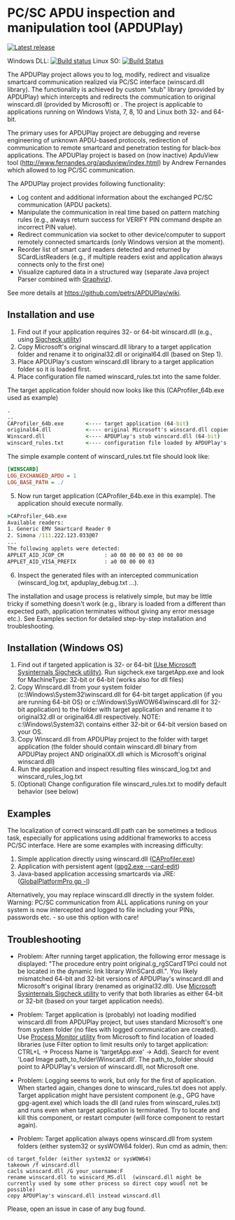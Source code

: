 PC/SC APDU inspection and manipulation tool (APDUPlay)
========

[![Latest release](https://img.shields.io/github/release/crocs-muni/apduplay.svg)](https://github.com/crocs-muni/apduplay/releases/latest)

Windows DLL: [![Build status](https://ci.appveyor.com/api/projects/status/ktwde29drhtw7jml?svg=true)](https://ci.appveyor.com/project/petrs/apduplay)
Linux SO: [![Build Status](https://travis-ci.org/crocs-muni/apduplay.svg?branch=master)](https://travis-ci.org/crocs-muni/apduplay)

The APDUPlay project allows you to log, modify, redirect and visualize smartcard communication realized via PC/SC interface (winscard.dll library). The functionality is achieved by custom "stub" library (provided by APDUPlay) which intercepts and redirects the communication to  original winscard.dll (provided by Microsoft) or . The project is applicable to applications running on Windows Vista, 7, 8, 10 and Linux both 32- and 64-bit.

The primary uses for APDUPlay project are debugging and reverse engineering of unknown APDU-based protocols, redirection of communication to remote smartcard and penetration testing for black-box applications. The APDUPlay project is based on (now inactive) ApduView tool (http://www.fernandes.org/apduview/index.html) by Andrew Fernandes which allowed to log PC/SC communication.  

The APDUPlay project provides following functionality: 
  * Log content and additional information about the exchanged PC/SC communication (APDU packets).
  * Manipulate the communication in real time based on pattern matching rules (e.g., always return success for VERIFY PIN command despite an incorrect PIN value).
  * Redirect communication via socket to other device/computer to support remotely connected smartcards (only Windows version at the moment).
  * Reorder list of smart card readers detected and returned by SCardListReaders (e.g., if multiple readers exist and application always connects only to the first one)
  * Visualize captured data in a structured way (separate Java project Parser combined with [Graphviz](graphviz.org)).

See more details at https://github.com/petrs/APDUPlay/wiki.

##  Installation and use 
1. Find out if your application requires 32- or 64-bit winscard.dll (e.g., using [Sigcheck utility](https://docs.microsoft.com/en-us/sysinternals/downloads/sigcheck))
2. Copy Microsoft's original winscard.dll library to a target application folder and rename it to original32.dll or original64.dll (based on Step 1). 
3. Place APDUPlay's custom winscard.dll library to a target application folder so it is loaded first.
4. Place configuration file named winscard_rules.txt into the same folder.

The target application folder should now looks like this (CAProfiler_64b.exe used as example)
```cmd
.
..
CAProfiler_64b.exe       <---- target application (64-bit)
original64.dll           <---- original Microsoft's winscard.dll copied from C:\System\System32\
Winscard.dll             <---- APDUPlay's stub winscard.dll (64-bit)
winscard_rules.txt       <---- configuration file loaded by APDUPlay's stub winscard.dll
```
The simple example content of winscard_rules.txt file should look like: 
```ini
[WINSCARD]
LOG_EXCHANGED_APDU = 1
LOG_BASE_PATH = ./
```

5. Now run target application (CAProfiler_64b.exe in this example). The application should execute normally. 
```cmd
>CAProfiler_64b.exe
Available readers:
1. Generic EMV Smartcard Reader 0
2. Simona /111.222.123.033@07
... 
The following applets were detected:
APPLET_AID_JCOP_CM             : a0 00 00 00 03 00 00 00
APPLET_AID_VISA_PREFIX         : a0 00 00 00 03
```
6. Inspect the generated files with an intercepted communication (winscard_log.txt, apduplay_debug.txt ...).

The installation and usage process is relatively simple, but may be little tricky if something doesn't work (e.g., library is loaded from a different than expected path, application terminates without giving any error message etc.). See Examples section for detailed step-by-step installation and troubleshooting. 

##  Installation (Windows OS)
1. Find out if targeted application is 32- or 64-bit [(Use Microsoft Sysinternals Sigcheck utility)](https://docs.microsoft.com/en-us/sysinternals/downloads/sigcheck). Run sigcheck.exe targetApp.exe and look for MachineType: 32-bit or 64-bit (works also for dll files) 
1. Copy Winscard.dll from your system folder (c:\Windows\System32\winscard.dll for 64-bit target application (if you are running 64-bit OS) or c:\Windows\SysWOW64\winscard.dll for 32-bit application) to the folder with target application and rename it to original32.dll or original64.dll respectively. NOTE: c:\Windows\System32\ contains either 32-bit or 64-bit version based on your OS.
2. Copy Winscard.dll from APDUPlay project to the folder with target application (the folder should contain winscard.dll binary from APDUPlay project AND originalXX.dll which is Microsoft's original winscard.dll)
3. Run the application and inspect resulting files winscard_log.txt and winscard_rules_log.txt
4. (Optional) Change configuration file winscard_rules.txt to modify default behavior (see below)


## Examples
The localization of correct winscard.dll path can be sometimes a tedious task, especially for applications using additional frameworks to access PC/SC interface. Here are some examples with increasing difficulty:
  1. Simple application directly using winscard.dll ([CAProfiler.exe](https://github.com/petrs/CAProfiler/releases/latest))
  2. Application with persistent agent ([gpg2.exe --card-edit](https://gpg4win.org/download.html))
  3. Java-based application accessing smartcards via JRE: ([GlobalPlatformPro gp -l](https://github.com/martinpaljak/GlobalPlatformPro))

Alternatively, you may replace winscard.dll directly in the system folder. Warning: PC/SC communication from ALL applications runing on your system is now intercepted and logged to file including your PINs, passwords etc. - so use this option with care!


## Troubleshooting

  * Problem: After running target application, the following error message is displayed: "The procedure entry point original.g_rgSCardT1Pci could not be located in the dynamic link library WinSCard.dll.". You likely mismatched 64-bit and 32-bit versions of APDUPlay's winscard.dll and Microsoft's original library (renamed as original32.dll). Use [Microsoft Sysinternals Sigcheck utility](https://docs.microsoft.com/en-us/sysinternals/downloads/sigcheck) to verify that both libraries as either 64-bit or 32-bit (based on your target application needs).
  
  * Problem: Target application is (probably) not loading modified winscard.dll from APDUPlay project, but uses standard Microsoft's one from system folder (no files with logged communication are created). Use [Process Monitor utility]( https://docs.microsoft.com/en-us/sysinternals/downloads/procmon) from Microsoft to find location of loaded libraries (use Filter option to limit results only to target application: CTRL+L -> Process Name is 'targetApp.exe' -> Add). Search for event 'Load Image path_to_folder\Winscard.dll'. The path_to_folder should point to APDUPlay's version of winscard.dll, not Microsoft one.

  * Problem: Logging seems to work, but only for the first of application. When started again, changes done to winscard_rules.txt does not apply. Target application might have persistent component (e.g., GPG have gpg-agent.exe) which loads the dll (and rules from winscard_rules.txt) and runs even when target application is terminated. Try to locate and kill this component, or restart computer (will force component to restart again).

  * Problem: Target application always opens winscard.dll from system folders (either system32 or sysWOW64 folder). 
Run cmd as admin, then:
```
cd target_folder (either system32 or sysWOW64)
takeown /f winscard.dll
cacls winscard.dll /G your_username:F
rename winscard.dll to winscard_MS.dll  (winscard.dll might be currently used by some other process so direct copy woudl not be possible)
copy APDUPlay's winscard.dll instead winscard.dll
```

Please, open an issue in case of any bug found. 


